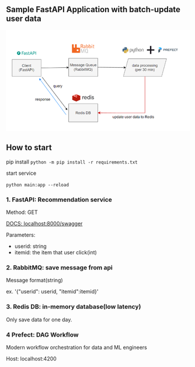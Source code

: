 ## Sample FastAPI Application with batch-update user data

![image](./flowchart.PNG)

## How to start

pip install
`python -m pip install -r requirements.txt`

start service

`python main:app --reload`


### 1. FastAPI: Recommendation service

Method: GET

[DOCS: localhost:8000/swagger](http://localhost:8000/swagger)

Parameters:

* userid: string
* itemid: the item that user click(int)

### 2. RabbitMQ: save message from api

Message format(string)

ex. '{"userid": userid, "itemid":itemid}'

### 3. Redis DB: in-memory database(low latency)

Only save data for one day.

### 4 Prefect: DAG Workflow

Modern workflow orchestration for data and ML engineers

Host: localhost:4200
